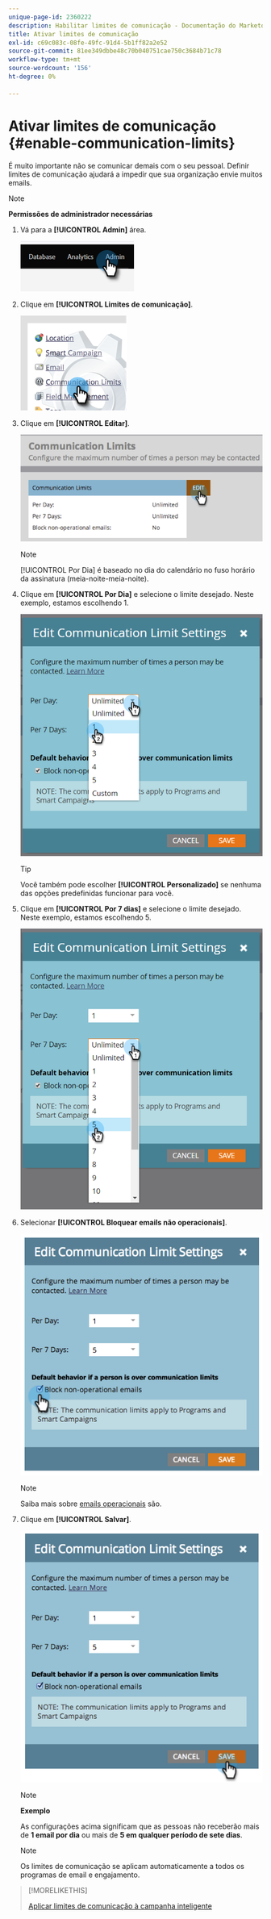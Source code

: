```yaml
---
unique-page-id: 2360222
description: Habilitar limites de comunicação - Documentação do Marketo - Documentação do produto
title: Ativar limites de comunicação
exl-id: c69c083c-08fe-49fc-91d4-5b1ff82a2e52
source-git-commit: 81ee349dbbe48c70b040751cae750c3684b71c78
workflow-type: tm+mt
source-wordcount: '156'
ht-degree: 0%

---
```


# Ativar limites de comunicação {#enable-communication-limits}

É muito importante não se comunicar demais com o seu pessoal. Definir limites de comunicação ajudará a impedir que sua organização envie muitos emails.

>[!NOTE]
>
>**Permissões de administrador necessárias**

1. Vá para a **[!UICONTROL Admin]** área.

   ![](assets/enable-communication-limits-1.png)

1. Clique em **[!UICONTROL Limites de comunicação]**.

   ![](assets/enable-communication-limits-2.png)

1. Clique em **[!UICONTROL Editar]**.

   ![](assets/enable-communication-limits-3.png)

   >[!NOTE]
   >
   >[!UICONTROL Por Dia] é baseado no dia do calendário no fuso horário da assinatura (meia-noite-meia-noite).

1. Clique em **[!UICONTROL Por Dia]** e selecione o limite desejado. Neste exemplo, estamos escolhendo 1.

   ![](assets/enable-communication-limits-4.png)

   >[!TIP]
   >
   >Você também pode escolher **[!UICONTROL Personalizado]** se nenhuma das opções predefinidas funcionar para você.

1. Clique em **[!UICONTROL Por 7 dias]** e selecione o limite desejado. Neste exemplo, estamos escolhendo 5.

   ![](assets/enable-communication-limits-5.png)

1. Selecionar **[!UICONTROL Bloquear emails não operacionais]**.

   ![](assets/enable-communication-limits-6.png)

   >[!NOTE]
   >
   >Saiba mais sobre [emails operacionais](/help/marketo/product-docs/email-marketing/general/functions-in-the-editor/make-an-email-operational.md) são.

1. Clique em **[!UICONTROL Salvar]**.

   ![](assets/enable-communication-limits-7.png)

   >[!NOTE]
   >
   >**Exemplo**
   >
   >As configurações acima significam que as pessoas não receberão mais de **1 email por dia** ou mais de **5 em qualquer período de sete dias**.

   >[!NOTE]
   >
   >Os limites de comunicação se aplicam automaticamente a todos os programas de email e engajamento.

>[!MORELIKETHIS]
>
>[Aplicar limites de comunicação à campanha inteligente](/help/marketo/product-docs/core-marketo-concepts/smart-campaigns/using-smart-campaigns/apply-communication-limits-to-smart-campaign.md)

